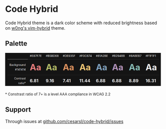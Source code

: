# Code Hybrid

Code Hybrid theme is a dark color scheme with reduced brightness based on [w0ng's vim-hybrid](https://github.com/w0ng/vim-hybrid) theme.

## Palette

![Palette](https://raw.githubusercontent.com/cesarsl/code-hybrid/main/img/palette.png)

<!-- <table style="background-color: #141414;color: #F1F1F1;">
    <th>
        <td>#E87F7E</td>
        <td>#B5BD68</td>
        <td>#DE935F</td>
        <td>#F0C674</td>
        <td>#81A2BE</td>
        <td>#B294BB</td>
        <td>#8ABEB7</td>
        <td>#F1F1F1</td>
    </th>
    <tr>
        <td style="text-align: right;">Background #141414</td>
        <td style="font-size: 42px;font-weight: bold;color: #E87F7E">Aa</td>
        <td style="font-size: 42px;font-weight: bold;color: #B5BD68">Aa</td>
        <td style="font-size: 42px;font-weight: bold;color: #DE935F">Aa</td>
        <td style="font-size: 42px;font-weight: bold;color: #F0C674">Aa</td>
        <td style="font-size: 42px;font-weight: bold;color: #81A2BE">Aa</td>
        <td style="font-size: 42px;font-weight: bold;color: #B294BB">Aa</td>
        <td style="font-size: 42px;font-weight: bold;color: #8ABEB7">Aa</td>
        <td style="font-size: 42px;font-weight: bold;color: #F1F1F1">Aa</td>
    </tr>
    <tr>
        <td style="text-align: right;">Contrast ratio*</td>
        <td style="font-size: 21px;font-weight: bold">6.81</td>
        <td style="font-size: 21px;font-weight: bold">9.16</td>
        <td style="font-size: 21px;font-weight: bold">7.41</td>
        <td style="font-size: 21px;font-weight: bold">11.44</td>
        <td style="font-size: 21px;font-weight: bold">6.88</td>
        <td style="font-size: 21px;font-weight: bold">6.88</td>
        <td style="font-size: 21px;font-weight: bold">8.89</td>
        <td style="font-size: 21px;font-weight: bold">16.31</td>
    </tr>
</table> -->

<small>\* Constrast ratio of 7+ is a level AAA compliance in WCAG 2.2</small>

## Support

Through issues at [github.com/cesarsl/code-hybrid/issues](https://github.com/cesarsl/code-hybrid/issues/new)

